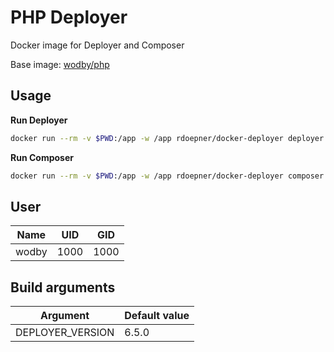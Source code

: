 # PHP Deployer

Docker image for Deployer and Composer

Base image: [wodby/php](https://github.com/wodby/php)

## Usage

**Run Deployer**

```bash
docker run --rm -v $PWD:/app -w /app rdoepner/docker-deployer deployer
```

**Run Composer**

```bash
docker run --rm -v $PWD:/app -w /app rdoepner/docker-deployer composer
```

## User

Name  | UID  | GID
----- | ---- | ---
wodby | 1000 | 1000

## Build arguments

Argument         | Default value
---------------- | -------------
DEPLOYER_VERSION | 6.5.0
